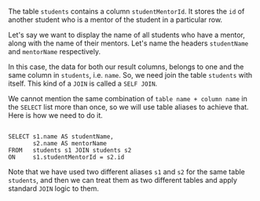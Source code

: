 The table `students` contains a column `studentMentorId`. It stores the `id` of another student who is a mentor of the student in a particular row.

Let's say we want to display the name of all students who have a mentor, along with the name of their mentors. Let's name the headers `studentName` and `mentorName` respectively.

In this case, the data for both our result columns, belongs to one and the same column in `students`, i.e. `name`. So, we need join the table `students` with itself. This kind of a `JOIN` is called a `SELF JOIN`.

We cannot mention the same combination of `table name + column name` in the `SELECT` list more than once, so we will use table aliases to achieve that. Here is how we need to do it.

<Editor lang="sql" dbName="students2-v3.db">
<code>
SELECT s1.name AS studentName,
       s2.name AS mentorName
FROM   students s1 JOIN students s2
ON     s1.studentMentorId = s2.id
</code>
</Editor>

Note that we have used two different aliases `s1` and `s2` for the same table `students`, and then we can treat them as two different tables and apply standard `JOIN` logic to them.